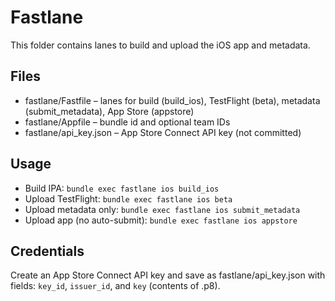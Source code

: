 # Fastlane

This folder contains lanes to build and upload the iOS app and metadata.

## Files
- fastlane/Fastfile – lanes for build (build_ios), TestFlight (beta), metadata (submit_metadata), App Store (appstore)
- fastlane/Appfile – bundle id and optional team IDs
- fastlane/api_key.json – App Store Connect API key (not committed)

## Usage
- Build IPA: `bundle exec fastlane ios build_ios`
- Upload TestFlight: `bundle exec fastlane ios beta`
- Upload metadata only: `bundle exec fastlane ios submit_metadata`
- Upload app (no auto-submit): `bundle exec fastlane ios appstore`

## Credentials
Create an App Store Connect API key and save as fastlane/api_key.json with fields: `key_id`, `issuer_id`, and `key` (contents of .p8).

